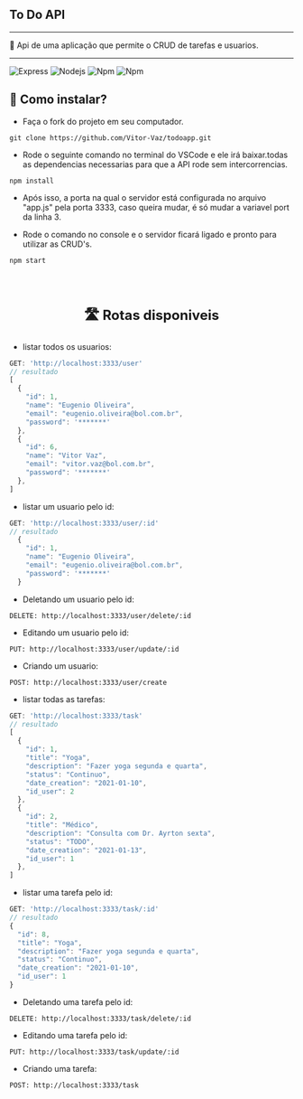 ## To Do API
---

📝 Api de uma aplicação que permite o CRUD de tarefas e usuarios.

---

![Express](https://img.shields.io/badge/-Express-242424?style=for-the-badge&logo=express&logoColor=e82c2f)
![Nodejs](https://img.shields.io/badge/-Nodejs-339933?style=for-the-badge&logo=Node.js&logoColor=ffffff)
![Npm](https://img.shields.io/badge/-npm-CB3837?style=for-the-badge&logo=npm)
![Npm](https://img.shields.io/badge/-Express-2fc3e0?style=for-the-badge&logo=sqlite&logoColor=FFFFFF)


 ## 📌 Como instalar? 

- Faça o fork do projeto em seu computador.

``` 
git clone https://github.com/Vitor-Vaz/todoapp.git 
```
- Rode o seguinte comando no terminal do VSCode e ele irá baixar.todas as dependencias necessarias para que a API rode sem intercorrencias.

``` 
npm install
```

- Após isso, a porta na qual o servidor está configurada no arquivo "app.js" pela porta 3333, caso queira mudar, é só mudar a variavel port da linha 3.

- Rode o comando no console e o servidor ficará ligado e pronto para utilizar as CRUD's.

``` 
npm start
```


<br>
<br>


<strong><p style="text-align: center; font-size: 1.5rem; ">  🛣️ Rotas disponiveis </p> </strong>

- listar todos os usuarios:



``` js
GET: 'http://localhost:3333/user'
// resultado
[
  {
    "id": 1,
    "name": "Eugenio Oliveira",
    "email": "eugenio.oliveira@bol.com.br",
    "password": '*******'
  },
  {
    "id": 6,
    "name": "Vitor Vaz",
    "email": "vitor.vaz@bol.com.br",
    "password": '*******'
  },
]
```

- listar um usuario pelo id:



``` js
GET: 'http://localhost:3333/user/:id' 
// resultado
  {
    "id": 1,
    "name": "Eugenio Oliveira",
    "email": "eugenio.oliveira@bol.com.br",
    "password": '*******'
  }

```

- Deletando um usuario pelo id:



``` 
DELETE: http://localhost:3333/user/delete/:id
```

- Editando um usuario pelo id:



``` 
PUT: http://localhost:3333/user/update/:id
```


- Criando um usuario:



``` 
POST: http://localhost:3333/user/create
```


- listar todas as tarefas:



``` js
GET: 'http://localhost:3333/task' 
// resultado
[
  {
    "id": 1,
    "title": "Yoga",
    "description": "Fazer yoga segunda e quarta",
    "status": "Continuo",
    "date_creation": "2021-01-10",
    "id_user": 2
  },
  {
    "id": 2,
    "title": "Médico",
    "description": "Consulta com Dr. Ayrton sexta",
    "status": "TODO",
    "date_creation": "2021-01-13",
    "id_user": 1
  },
]
```

- listar uma tarefa pelo id:



``` js
GET: 'http://localhost:3333/task/:id'
// resultado
{
  "id": 8,
  "title": "Yoga",
  "description": "Fazer yoga segunda e quarta",
  "status": "Continuo",
  "date_creation": "2021-01-10",
  "id_user": 1
}

```

- Deletando uma tarefa pelo id:



``` 
DELETE: http://localhost:3333/task/delete/:id
```

- Editando uma tarefa pelo id:



``` 
PUT: http://localhost:3333/task/update/:id
```


- Criando uma tarefa:



``` 
POST: http://localhost:3333/task
```



